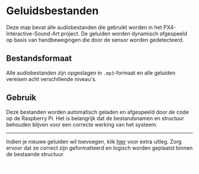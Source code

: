 # Geluidsbestanden

Deze map bevat alle audiobestanden die gebruikt worden in het PX4-Interactive-Sound-Art project. De geluiden worden dynamisch afgespeeld op basis van handbewegingen die door de sensor worden gedetecteerd.

## Bestandsformaat

Alle audiobestanden zijn opgeslagen in `.mp3`-formaat en alle geluiden vereisen acht verschillende niveau's.

## Gebruik

Deze bestanden worden automatisch geladen en afgespeeld door de code op de Raspberry Pi. Het is belangrijk dat de bestandsnamen en structuur behouden blijven voor een correcte werking van het systeem.

---

Indien je nieuwe geluiden wil toevoegen, klik [hier](../Code_Raspberry_Pi/README.md#3-hoe-extra-geluiden-toe-te-voegen) voor extra uitleg. Zorg ervoor dat ze correct zijn geformatteerd en logisch worden geplaatst binnen de bestaande structuur.

<a href="../README.md" style="text-decoration: none; color: white;">⬅️ Terug naar overzicht</a>
